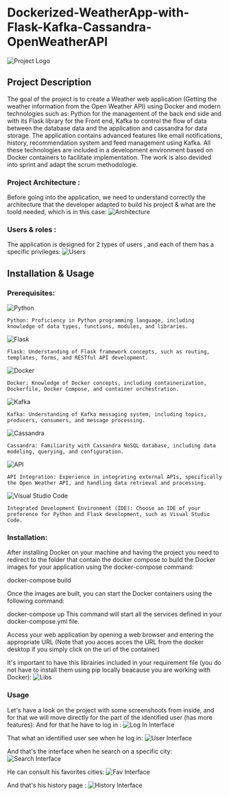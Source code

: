 # Dockerized-WeatherApp-with-Flask-Kafka-Cassandra-OpenWeatherAPI
![Project Logo](https://github.com/SBJ2000/Dockerized-WeatherApp-with-Flask-Kafka-Cassandra-OpenWeatherAPI/blob/main/Images/Logo.png)

## Project Description
The goal of the project is to create a Weather web application (Getting the weather information from the Open Weather API) using Docker and modern technologies such as: Python for the management of the back end side and with its Flask library for the Front end, Kafka to control the flow of data between the database data and the application and cassandra for data storage.
The application contains advanced features like email notifications, history, recommendation system and feed management using Kafka.
All these technologies are included in a development environment based on Docker containers to facilitate implementation.
The work is also devided into sprint and adapt the scrum methodologie.

### Project Architecture :
Before going into the application, we need to understand correctly the architecture that the developer adapted to build his project & what are the toold needed, which is in this case:
![Architecture](https://github.com/SBJ2000/Dockerized-WeatherApp-with-Flask-Kafka-Cassandra-OpenWeatherAPI/blob/main/Images/Architecture.png)

### Users & roles :
The application is designed for 2 types of users , and each of them has a specific privileges:
![Users](https://github.com/SBJ2000/Dockerized-WeatherApp-with-Flask-Kafka-Cassandra-OpenWeatherAPI/blob/main/Images/Users.png)

## Installation & Usage

### Prerequisites:
![Python](https://img.shields.io/badge/Language-Python-blue)

    Python: Proficiency in Python programming language, including knowledge of data types, functions, modules, and libraries.
![Flask](https://img.shields.io/badge/Framework-Flask-blue)

    Flask: Understanding of Flask framework concepts, such as routing, templates, forms, and RESTful API development.

![Docker](https://img.shields.io/badge/Tool-Docker-blue)

    Docker: Knowledge of Docker concepts, including containerization, Dockerfile, Docker Compose, and container orchestration.

![Kafka](https://img.shields.io/badge/Tool-Kafka-red)

    Kafka: Understanding of Kafka messaging system, including topics, producers, consumers, and message processing.

![Cassandra](https://img.shields.io/badge/Database-Cassandra-blue)

    Cassandra: Familiarity with Cassandra NoSQL database, including data modeling, querying, and configuration.

![API](https://img.shields.io/badge/API-Development-green)

    API Integration: Experience in integrating external APIs, specifically the Open Weather API, and handling data retrieval and processing.


![Visual Studio Code](https://img.shields.io/badge/IDE-Visual%20Studio%20Code-blue)

    Integrated Development Environment (IDE): Choose an IDE of your preference for Python and Flask development, such as Visual Studio Code.

### Installation:
After installing Docker on your machine and having the project you need to redirect to the folder that contain the docker compose to build the Docker images for your application using the docker-compose command:

docker-compose build

Once the images are built, you can start the Docker containers using the following command:

docker-compose up
This command will start all the services defined in your docker-compose.yml file.

Access your web application by opening a web browser and entering the appropriate URL (Note that you acces acces the URL from the docker desktop if you simply click on the url of the container)

It's important to have this librairies included in your requirement file (you do not have to install them using pip locally beacause you are working with Docker):
![Libs](https://github.com/SBJ2000/Dockerized-WeatherApp-with-Flask-Kafka-Cassandra-OpenWeatherAPI/blob/main/Images/libs.png)

### Usage
Let's have a look on the project with some screenshoots from inside, and for that we will move directly for the part of the identified user (has more features):
And for that he have to log in :
![Log In Interface](https://github.com/SBJ2000/Dockerized-WeatherApp-with-Flask-Kafka-Cassandra-OpenWeatherAPI/blob/main/Images/LogIn.png)

That what an identified user see when he log in: 
![User Interface](https://github.com/SBJ2000/Dockerized-WeatherApp-with-Flask-Kafka-Cassandra-OpenWeatherAPI/blob/main/Images/IUInterface.jpeg)

And that's the interface when he search on a specific city:
![Search Interface](https://github.com/SBJ2000/Dockerized-WeatherApp-with-Flask-Kafka-Cassandra-OpenWeatherAPI/blob/main/Images/Search.jpeg)

He can consult his favorites cities:
![Fav Interface](https://github.com/SBJ2000/Dockerized-WeatherApp-with-Flask-Kafka-Cassandra-OpenWeatherAPI/blob/main/Images/Fav.png)

And that's his history page :
![History Interface](https://github.com/SBJ2000/Dockerized-WeatherApp-with-Flask-Kafka-Cassandra-OpenWeatherAPI/blob/main/Images/History.png)
